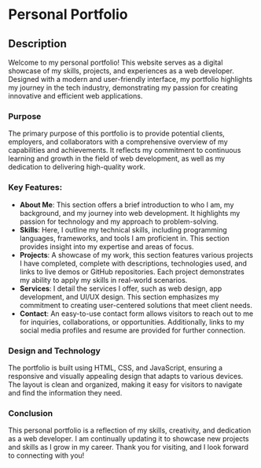 # Personal Portfolio

## Description
Welcome to my personal portfolio! This website serves as a digital showcase of my skills, projects, and experiences as a web developer. Designed with a modern and user-friendly interface, my portfolio highlights my journey in the tech industry, demonstrating my passion for creating innovative and efficient web applications.

### Purpose
The primary purpose of this portfolio is to provide potential clients, employers, and collaborators with a comprehensive overview of my capabilities and achievements. It reflects my commitment to continuous learning and growth in the field of web development, as well as my dedication to delivering high-quality work.

### Key Features:
- **About Me**: This section offers a brief introduction to who I am, my background, and my journey into web development. It highlights my passion for technology and my approach to problem-solving.
- **Skills**: Here, I outline my technical skills, including programming languages, frameworks, and tools I am proficient in. This section provides insight into my expertise and areas of focus.
- **Projects**: A showcase of my work, this section features various projects I have completed, complete with descriptions, technologies used, and links to live demos or GitHub repositories. Each project demonstrates my ability to apply my skills in real-world scenarios.
- **Services**: I detail the services I offer, such as web design, app development, and UI/UX design. This section emphasizes my commitment to creating user-centered solutions that meet client needs.
- **Contact**: An easy-to-use contact form allows visitors to reach out to me for inquiries, collaborations, or opportunities. Additionally, links to my social media profiles and resume are provided for further connection.

### Design and Technology
The portfolio is built using HTML, CSS, and JavaScript, ensuring a responsive and visually appealing design that adapts to various devices. The layout is clean and organized, making it easy for visitors to navigate and find the information they need.

### Conclusion
This personal portfolio is a reflection of my skills, creativity, and dedication as a web developer. I am continually updating it to showcase new projects and skills as I grow in my career. Thank you for visiting, and I look forward to connecting with you!
